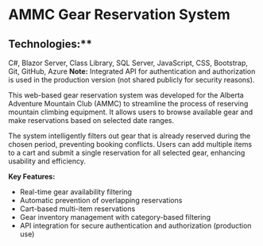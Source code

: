
# AMMC Gear Reservation System
## Technologies:** 
C#, Blazor Server, Class Library, SQL Server, JavaScript, CSS, Bootstrap, Git, GitHub, Azure
**Note:** Integrated API for authentication and authorization is used in the production version (not shared publicly for security reasons).

This web-based gear reservation system was developed for the Alberta Adventure Mountain Club (AMMC) to streamline the process of reserving mountain climbing equipment. It allows users to browse available gear and make reservations based on selected date ranges.

The system intelligently filters out gear that is already reserved during the chosen period, preventing booking conflicts. Users can add multiple items to a cart and submit a single reservation for all selected gear, enhancing usability and efficiency.

**Key Features:**

* Real-time gear availability filtering
* Automatic prevention of overlapping reservations
* Cart-based multi-item reservations
* Gear inventory management with category-based filtering
* API integration for secure authentication and authorization (production use)

